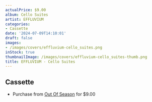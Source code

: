 ```yaml
---
actualPrice: $9.00
album: Cello Suites
artist: EFFLUVIUM
categories:
- Cassette
date: '2024-07-09T14:10:01'
draft: false
images:
- /images/covers/effluvium-cello_suites.png
inStock: true
thumbnailImage: /images/covers/effluvium-cello_suites-thumb.png
title: EFFLUVIUM - Cello Suites
---
```


## Cassette
* Purchase from [Out Of Season](https://www.outofseasonlabel.com/products/effluvium-cello-suites-cassette-tape-lim-100) for $9.00
